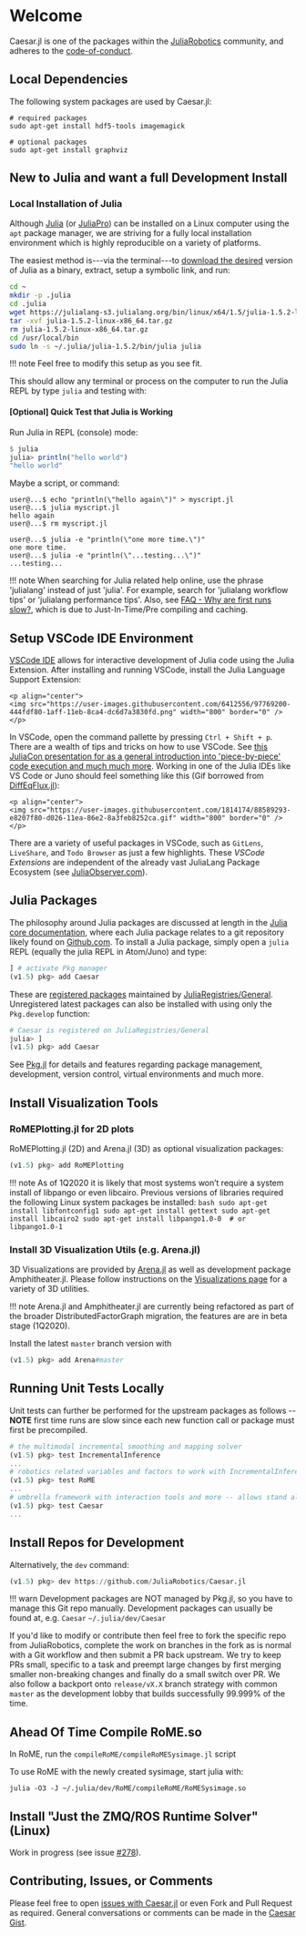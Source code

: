 # Welcome

Caesar.jl is one of the packages within the [JuliaRobotics](http://www.juliarobotics.org) community, and adheres to the [code-of-conduct](https://github.com/JuliaRobotics/administration/blob/master/code_of_conduct.md).

## Local Dependencies

The following system packages are used by Caesar.jl:
```
# required packages
sudo apt-get install hdf5-tools imagemagick

# optional packages
sudo apt-get install graphviz
```

## New to Julia and want a full Development Install

### Local Installation of Julia

Although [Julia](https://julialang.org/) (or [JuliaPro](https://juliacomputing.com/)) can be installed on a Linux computer using the `apt` package manager, we are striving for a fully local installation environment which is highly reproducible on a variety of platforms.

The easiest method is---via the terminal---to [download the desired](https://julialang.org/downloads/) version of Julia as a binary, extract, setup a symbolic link, and run:

```bash
cd ~
mkdir -p .julia
cd .julia
wget https://julialang-s3.julialang.org/bin/linux/x64/1.5/julia-1.5.2-linux-x86_64.tar.gz
tar -xvf julia-1.5.2-linux-x86_64.tar.gz
rm julia-1.5.2-linux-x86_64.tar.gz
cd /usr/local/bin
sudo ln -s ~/.julia/julia-1.5.2/bin/julia julia
```
!!! note
    Feel free to modify this setup as you see fit.

This should allow any terminal or process on the computer to run the Julia REPL by type `julia` and testing with:

#### [Optional] Quick Test that Julia is Working 

Run Julia in REPL (console) mode:
```julia
$ julia
julia> println("hello world")
"hello world"
```

Maybe a script, or command:

```
user@...$ echo "println(\"hello again\")" > myscript.jl
user@...$ julia myscript.jl
hello again
user@...$ rm myscript.jl

user@...$ julia -e "println(\"one more time.\")"
one more time.
user@...$ julia -e "println(\"...testing...\")"
...testing...

```

!!! note
    When searching for Julia related help online, use the phrase 'julialang' instead of just 'julia'.  For example, search for 'julialang workflow tips' or 'julialang performance tips'.
    Also, see [FAQ - Why are first runs slow?](https://www.juliarobotics.org/Caesar.jl/latest/faq/#Just-In-Time-Compiling-(i.e.-why-are-first-runs-slow?)-1), which is due to Just-In-Time/Pre compiling and caching.

## Setup VSCode IDE Environment

[VSCode IDE](https://www.julia-vscode.org/) allows for interactive development of Julia code using the Julia Extension.  After installing and running VSCode, install the Julia Language Support Extension:

```@raw html
<p align="center">
<img src="https://user-images.githubusercontent.com/6412556/97769200-444fdf80-1aff-11eb-8ca4-dc6d7a3830fd.png" width="800" border="0" />
</p>
```

In VSCode, open the command pallette by pressing `Ctrl + Shift + p`.  There are a wealth of tips and tricks on how to use VSCode.  See [this JuliaCon presentation for as a general introduction into 'piece-by-piece' code execution and much much more](https://www.youtube.com/watch?v=IdhnP00Y1Ks).  Working in one of the Julia IDEs like VS Code or Juno should feel something like this (Gif borrowed from [DiffEqFlux.jl](https://github.com/SciML/DiffEqFlux.jl)):
```@raw html
<p align="center">
<img src="https://user-images.githubusercontent.com/1814174/88589293-e8207f80-d026-11ea-86e2-8a3feb8252ca.gif" width="800" border="0" />
</p>
```

There are a variety of useful packages in VSCode, such as `GitLens`, `LiveShare`, and `Todo Browser` as just a few highlights.  These *VSCode Extensions* are independent of the already vast JuliaLang Package Ecosystem (see [JuliaObserver.com](https://juliaobserver.com/)).

## Julia Packages

The philosophy around Julia packages are discussed at length in the [Julia core documentation](https://docs.julialang.org/en/stable/manual/packages/), where each Julia package relates to a git repository likely found on [Github.com](http://www.github.com).
To install a Julia package, simply open a `julia` REPL (equally the julia REPL in Atom/Juno) and type:

```julia
] # activate Pkg manager
(v1.5) pkg> add Caesar
```

These are [registered packages](https://pkg.julialang.org/) maintained by [JuliaRegistries/General](http://github.com/JuliaRegistries/General).
Unregistered latest packages can also be installed with using only the `Pkg.develop` function:

```julia
# Caesar is registered on JuliaRegistries/General
julia> ]
(v1.5) pkg> add Caesar
```

See [Pkg.jl](https://github.com/JuliaLang/Pkg.jl) for details and features regarding package management, development, version control, virtual environments and much more.

## Install Visualization Tools

### RoMEPlotting.jl for 2D plots

RoMEPlotting.jl (2D) and Arena.jl (3D) as optional visualization packages:
```julia
(v1.5) pkg> add RoMEPlotting
```

!!! note
    As of 1Q2020 it is likely that most systems won’t require a system install of libpango or even libcairo.
    Previous versions of libraries required the following Linux system packages be installed:
    ```bash
    sudo apt-get install libfontconfig1
    sudo apt-get install gettext
    sudo apt-get install libcairo2
    sudo apt-get install libpango1.0-0  # or libpango1.0-1
    ```

### Install 3D Visualization Utils (e.g. Arena.jl)

3D Visualizations are provided by [Arena.jl](https://github.com/JuliaRobotics/Arena.jl) as well as development package Amphitheater.jl.
Please follow instructions on the [Visualizations page](concepts/arena_visualizations.md) for a variety of 3D utilities.

!!! note
    Arena.jl and Amphitheater.jl are currently being refactored as part of the broader DistributedFactorGraph migration, the features are are in beta stage (1Q2020).

Install the latest `master` branch version with
```julia
(v1.5) pkg> add Arena#master
```

## Running Unit Tests Locally

Unit tests can further be performed for the upstream packages as follows -- **NOTE** first time runs are slow since each new function call or package must first be precompiled.
```julia
# the multimodal incremental smoothing and mapping solver
(v1.5) pkg> test IncrementalInference
...
# robotics related variables and factors to work with IncrementalInference -- can be used standalone SLAM system
(v1.5) pkg> test RoME
...
# umbrella framework with interaction tools and more -- allows stand alone and server based solving
(v1.5) pkg> test Caesar
...
```

## Install Repos for Development

Alternatively, the `dev` command:
```julia
(v1.5) pkg> dev https://github.com/JuliaRobotics/Caesar.jl
```

!!! warn
    Development packages are NOT managed by Pkg.jl, so you have to manage this Git repo manually.  Development packages can usually be found at, e.g. `Caesar`
    ```
    ~/.julia/dev/Caesar
    ```

If you'd like to modify or contribute then feel free to fork the specific repo from JuliaRobotics, complete the work on branches in the fork as is normal with a Git workflow and then submit a PR back upstream.  We try to keep PRs small, specific to a task and preempt large changes by first merging smaller non-breaking changes and finally do a small switch over PR.  We also follow a backport onto `release/vX.X` branch strategy with common `master` as the development lobby that builds successfully 99.999% of the time.

## Ahead Of Time Compile RoME.so

In RoME, run the `compileRoME/compileRoMESysimage.jl` script

To use RoME with the newly created sysimage, start julia with:
```
julia -O3 -J ~/.julia/dev/RoME/compileRoME/RoMESysimage.so
```

## Install "Just the ZMQ/ROS Runtime Solver" (Linux)

Work in progress (see issue [#278](https://github.com/JuliaRobotics/Caesar.jl/issues/278)).

## Contributing, Issues, or Comments

Please feel free to open [issues with Caesar.jl](https://github.com/JuliaRobotics/Caesar.jl/issues) or even Fork and Pull Request as required.
General conversations or comments can be made in the [Caesar Gist](https://gist.github.com/dehann/537f8a2eb9cc24d8bbd35ae92cb4d2d2).
